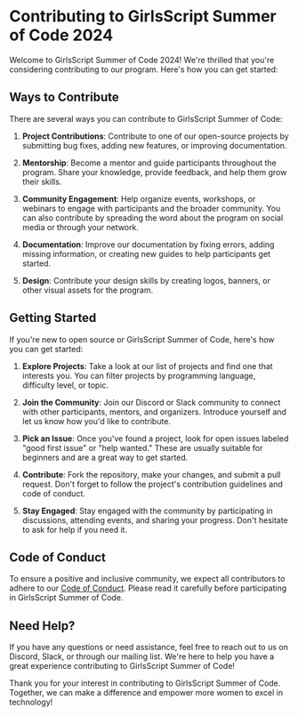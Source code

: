 # Contributing to GirlsScript Summer of Code 2024

Welcome to GirlsScript Summer of Code 2024! We're thrilled that you're considering contributing to our program. Here's how you can get started:

## Ways to Contribute

There are several ways you can contribute to GirlsScript Summer of Code:

1. **Project Contributions**: Contribute to one of our open-source projects by submitting bug fixes, adding new features, or improving documentation.

2. **Mentorship**: Become a mentor and guide participants throughout the program. Share your knowledge, provide feedback, and help them grow their skills.

3. **Community Engagement**: Help organize events, workshops, or webinars to engage with participants and the broader community. You can also contribute by spreading the word about the program on social media or through your network.

4. **Documentation**: Improve our documentation by fixing errors, adding missing information, or creating new guides to help participants get started.

5. **Design**: Contribute your design skills by creating logos, banners, or other visual assets for the program.

## Getting Started

If you're new to open source or GirlsScript Summer of Code, here's how you can get started:

1. **Explore Projects**: Take a look at our list of projects and find one that interests you. You can filter projects by programming language, difficulty level, or topic.

2. **Join the Community**: Join our Discord or Slack community to connect with other participants, mentors, and organizers. Introduce yourself and let us know how you'd like to contribute.

3. **Pick an Issue**: Once you've found a project, look for open issues labeled "good first issue" or "help wanted." These are usually suitable for beginners and are a great way to get started.

4. **Contribute**: Fork the repository, make your changes, and submit a pull request. Don't forget to follow the project's contribution guidelines and code of conduct.

5. **Stay Engaged**: Stay engaged with the community by participating in discussions, attending events, and sharing your progress. Don't hesitate to ask for help if you need it.

## Code of Conduct

To ensure a positive and inclusive community, we expect all contributors to adhere to our [Code of Conduct](code_of_conduct.md). Please read it carefully before participating in GirlsScript Summer of Code.

## Need Help?

If you have any questions or need assistance, feel free to reach out to us on Discord, Slack, or through our mailing list. We're here to help you have a great experience contributing to GirlsScript Summer of Code!

Thank you for your interest in contributing to GirlsScript Summer of Code. Together, we can make a difference and empower more women to excel in technology!


